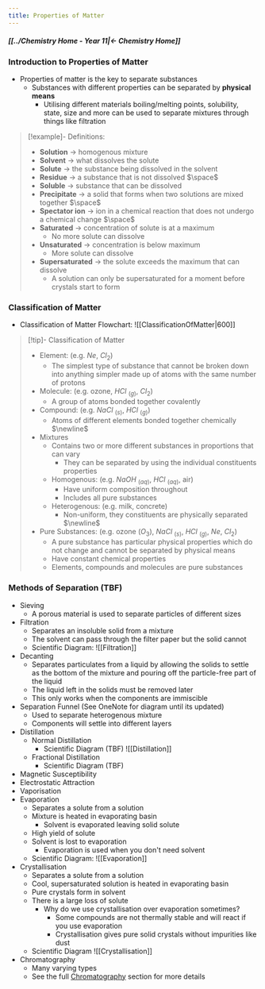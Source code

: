 ```yaml
---
title: Properties of Matter
---
```


##### [[../Chemistry Home - Year 11|← Chemistry Home]]

### Introduction to Properties of Matter
- Properties of matter is the key to separate substances
	- Substances with different properties can be separated by **physical means**
		- Utilising different materials boiling/melting points, solubility, state, size and more can be used to separate mixtures through things like filtration

> [!example]- Definitions:
> 
> - **Solution** → homogenous mixture
> - **Solvent** → what dissolves the solute
> - **Solute** → the substance being dissolved in the solvent
> - **Residue** → a substance that is not dissolved
>$\space$
> - **Soluble** → substance that can be dissolved
> - **Precipitate** → a solid that forms when two solutions are mixed together
>$\space$
> - **Spectator ion** → ion in a chemical reaction that does not undergo a chemical change
>$\space$
> - **Saturated** → concentration of solute is at a maximum
> 	- No more solute can dissolve
> - **Unsaturated** → concentration is below maximum
> 	- More solute can dissolve
> - **Supersaturated** → the solute exceeds the maximum that can dissolve
>	- A solution can only be supersaturated for a moment before crystals start to form​

### Classification of Matter
- Classification of Matter Flowchart: 
  ![[ClassificationOfMatter|600]]
> [!tip]- Classification of Matter
> 
> - Element: (e.g. $Ne$, $Cl_2$)
> 	- The simplest type of substance that cannot be broken down into anything simpler made up of atoms with the same number of protons
> - Molecule: (e.g. ozone, $HCl\ _{(g)}$, $Cl_2$)
> 	- A group of atoms bonded together covalently
> - Compound: (e.g. $NaCl\ _{(s)}$, $HCl\ _{(g)}$)
> 	- Atoms of different elements bonded together chemically 
> 	  $\newline$
> - Mixtures
> 	- Contains two or more different substances in proportions that can vary
> 		- They can be separated by using the individual constituents properties
> 	- Homogenous: (e.g. $NaOH\ _{(aq)}$, $HCl\ _{(aq)}$, air)
> 		- Have uniform composition throughout
> 		- Includes all pure substances
> 	- Heterogenous: (e.g. milk, concrete)
> 		- Non-uniform, they constituents are physically separated
> 		$\newline$
> - Pure Substances: (e.g. ozone $(O_3)$, $NaCl\ _{(s)}$, $HCl\ _{(g)}$, $Ne$, $Cl_2$)
> 	- A pure substance has particular physical properties which do not change  and cannot be separated by physical means
> 	- Have constant chemical properties
> 	- Elements, compounds and molecules are pure substances

### Methods of Separation (TBF)
- Sieving
	- A porous material is used to separate particles of different sizes
- Filtration
	- Separates an insoluble solid from a mixture
	- The solvent can pass through the filter paper but the solid cannot
	- Scientific Diagram:
	  ![[Filtration]]
- Decanting
	- Separates particulates from a liquid by allowing the solids to settle as the bottom of the mixture and pouring off the particle-free part of the liquid
	- The liquid left in the solids must be removed later
	- This only works when the components are immiscible
- Separation Funnel (See OneNote for diagram until its updated)
	- Used to separate heterogenous mixture
	- Components will settle into different layers
- Distillation
	- Normal Distillation
		- Scientific Diagram (TBF)
		  ![[Distillation]]
	- Fractional Distillation
		- Scientific Diagram (TBF)
- Magnetic Susceptibility
- Electrostatic Attraction
- Vaporisation
- Evaporation
	- Separates a solute from a solution
	- Mixture is heated in evaporating basin
		- Solvent is evaporated leaving solid solute
	- High yield of solute
	- Solvent is lost to evaporation
		- Evaporation is used when you don't need solvent
	- Scientific Diagram:
	   ![[Evaporation]] 
- Crystallisation
	- Separates a solute from a solution
	- Cool, supersaturated solution is heated in evaporating basin
	- Pure crystals form in solvent
	- There is a large loss of solute
		- Why do we use crystallisation over evaporation sometimes?
			- Some compounds are not thermally stable and will react if you use evaporation
			- Crystallisation gives pure solid crystals without impurities like dust
	- Scientific Diagram
	   ![[Crystallisation]]
- Chromatography
	- Many varying types
	- See the full [Chromatography](Chromatography) section for more details